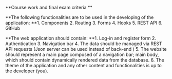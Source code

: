 **Course work and final exam criteria
**

**The following functionalities are to be used in the developing of the application:
**1.	Components 
2.	Routing
3.	Forms
4.	Hooks
5.	REST API 
6.	GitHub 


**The web application should contain:
**1.	Log-in and register form
2.	Authentication
3.	Navigation bar
4.	The data should be managed via REST API requests (Json server can be used instead of back-end	)
5.	The website should represent a main page composed of a navigation bar; main body, which should contain dynamically rendered data from the database. 
6.	The theme of the application and any other content and functionalities is up to the developer (you).
